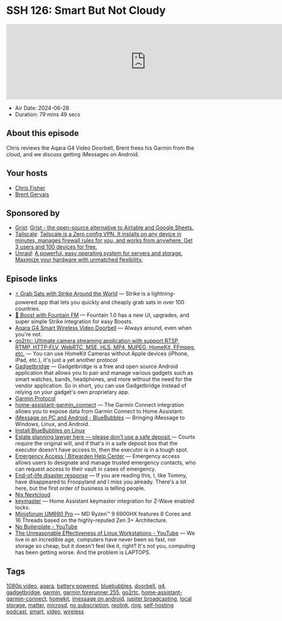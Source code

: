 # SSH 126: Smart But Not Cloudy

<iframe src="https://player.fireside.fm/v2/dUlrHQih+C573u9Cm?theme=dark" width="740" height="200" frameborder="0" scrolling="no"></iframe>

* Air Date: 2024-06-28
* Duration: 79 mins 49 secs

## About this episode

Chris reviews the Aqara G4 Video Doorbell, Brent frees his Garmin from the cloud, and we discuss getting iMessages on Android.

## Your hosts
* [Chris Fisher](https://selfhosted.show/hosts/chrislas)
* [Brent Gervais](https://selfhosted.show/guests/brentgervais)

## Sponsored by

  * [Grist](https://getgrist.com/selfhosted): [Grist - the open-source alternative to Airtable and Google Sheets. ](https://getgrist.com/selfhosted)
  * [Tailscale](http://tailscale.com/selfhosted): [Tailscale is a Zero config VPN. It installs on any device in minutes, manages firewall rules for you, and works from anywhere. Get 3 users and 100 devices for free. ](http://tailscale.com/selfhosted)
  * [Unraid](https://unraid.net/selfhosted): [A powerful, easy operating system for servers and storage. Maximize your hardware with unmatched flexibility.](https://unraid.net/selfhosted)



## Episode links

  * [⚡ Grab Sats with Strike Around the World](https://strike.me/download/ "⚡ Grab Sats with Strike Around the World") — Strike is a lightning-powered app that lets you quickly and cheaply grab sats in over 100 countries. 
  * [🎉 Boost with Fountain FM](https://fountain.fm/show/LxGQPEpBqTDLxF4d6qC5 "🎉 Boost with Fountain FM") — Fountain 1.0 has a new UI, upgrades, and super simple Strike integration for easy Boosts.
  * [Aqara G4 Smart Wireless Video Doorbell](https://www.aqara.com/eu/product/smart-video-doorbell-g4/ "Aqara G4 Smart Wireless Video Doorbell") — Always around, even when you're not. 
  * [go2rtc: Ultimate camera streaming application with support RTSP, RTMP, HTTP-FLV, WebRTC, MSE, HLS, MP4, MJPEG, HomeKit, FFmpeg, etc.](https://github.com/AlexxIT/go2rtc?tab=readme-ov-file#source-homekit "go2rtc: Ultimate camera streaming application with support RTSP, RTMP, HTTP-FLV, WebRTC, MSE, HLS, MP4, MJPEG, HomeKit, FFmpeg, etc.") — You can use HomeKit Cameras without Apple devices (iPhone, iPad, etc.), it's just a yet another protocol
  * [Gadgetbridge](https://gadgetbridge.org/ "Gadgetbridge") — Gadgetbridge is a free and open source Android application that allows you to pair and manage various gadgets such as smart watches, bands, headphones, and more without the need for the vendor application. So in short, you can use Gadgetbridge instead of relying on your gadget's own proprietary app. 
  * [Garmin Protocol ](https://gadgetbridge.org/internals/specifics/garmin-protocol/ "Garmin Protocol ")
  * [home-assistant-garmin_connect](https://github.com/cyberjunky/home-assistant-garmin_connect "home-assistant-garmin_connect") — The Garmin Connect integration allows you to expose data from Garmin Connect to Home Assistant.
  * [iMessage on PC and Android - BlueBubbles](https://bluebubbles.app/ "iMessage on PC and Android - BlueBubbles") — Bringing iMessage to Windows, Linux, and Android.
  * [Install BlueBubbles on Linux ](https://flathub.org/apps/app.bluebubbles.BlueBubbles "Install BlueBubbles on Linux ")
  * [Estate planning lawyer here — please don't use a safe deposit ](https://www.reddit.com/r/selfhosted/comments/1dh7kcv/comment/l90zdy7/ "Estate planning lawyer here — please don't use a safe deposit ") — Courts require the original will, and if that's in a safe deposit box that the executor doesn't have access to, then the executor is in a tough spot. 
  * [Emergency Access | Bitwarden Help Center](https://bitwarden.com/help/emergency-access/ "Emergency Access | Bitwarden Help Center") — Emergency access allows users to designate and manage trusted emergency contacts, who can request access to their vault in cases of emergency. 
  * [End-of-life disaster response](https://github.com/potatoqualitee/eol-dr/blob/main/checklist.md "End-of-life disaster response") — If you are reading this, I, like Tommy, have disappeared to Froopyland and I miss you already. There's a lot here, but the first order of business is telling people.
  * [Nix Nextcloud](https://github.com/JupiterBroadcasting/nixconfigs/blob/main/nextcloud.nix "Nix Nextcloud")
  * [keymaster](https://github.com/FutureTense/keymaster "keymaster") — Home Assistant keymaster integration for Z-Wave enabled locks.
  * [Minisforum UM690 Pro](https://store.minisforum.com/products/minisforum-um690-pro?_pos=1&_sid=2d6da5ded&_ss=r "Minisforum UM690 Pro") — MD Ryzen™ 9 6900HX features 8 Cores and 16 Threads based on the highly-reputed Zen 3+ Architecture. 
  * [No Boilerplate - YouTube](https://www.youtube.com/c/NoBoilerplate "No Boilerplate - YouTube")
  * [The Unreasonable Effectiveness of Linux Workstations - YouTube](https://www.youtube.com/watch?v=bq9O99TgFv4 "The Unreasonable Effectiveness of Linux Workstations - YouTube") — We live in an incredible age, computers have never been so fast, nor storage so cheap, but it doesn't feel like it, right? It's not you, computing has been getting worse. And the problem is LAPTOPS.



## Tags

[1080p video](https://selfhosted.show/tags/1080p%20video), [aqara](https://selfhosted.show/tags/aqara), [battery powered](https://selfhosted.show/tags/battery%20powered), [bluebubbles](https://selfhosted.show/tags/bluebubbles), [doorbell](https://selfhosted.show/tags/doorbell), [g4](https://selfhosted.show/tags/g4), [gadgetbridge](https://selfhosted.show/tags/gadgetbridge), [garmin](https://selfhosted.show/tags/garmin), [garmin forerunner 255](https://selfhosted.show/tags/garmin%20forerunner%20255), [go2rtc](https://selfhosted.show/tags/go2rtc), [home-assistant-garmin-connect](https://selfhosted.show/tags/home-assistant-garmin-connect), [homekit](https://selfhosted.show/tags/homekit), [imessage on android](https://selfhosted.show/tags/imessage%20on%20android), [jupiter broadcasting](https://selfhosted.show/tags/jupiter%20broadcasting), [local storage](https://selfhosted.show/tags/local%20storage), [matter](https://selfhosted.show/tags/matter), [microsd](https://selfhosted.show/tags/microsd), [no subscription](https://selfhosted.show/tags/no%20subscription), [reolink](https://selfhosted.show/tags/reolink), [ring](https://selfhosted.show/tags/ring), [self-hosting podcast](https://selfhosted.show/tags/self-hosting%20podcast), [smart](https://selfhosted.show/tags/smart), [video](https://selfhosted.show/tags/video), [wireless](https://selfhosted.show/tags/wireless)